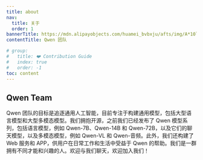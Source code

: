 ```yaml
---
title: about
nav:
  title: 关于
  order: 1
bannerTitle: https://mdn.alipayobjects.com/huamei_bvbxju/afts/img/A*10l4RpTepNIAAAAAAAAAAAAADlHYAQ/original
contentTitle: Qwen 团队

# group:
#   title: ❤️ Contribution Guide
#   index: true
#   order: -1
toc: content
---
```


## Qwen Team

Qwen 团队的目标是追逐通用人工智能，目前专注于构建通用模型，包括大型语言模型和大型多模态模型。我们拥抱开源，之前我们已经发布了 Qwen 模型系列，包括语言模型，例如 Qwen-7B、Qwen-14B 和 Qwen-72B，以及它们的聊天模型，以及多模态模型，例如 Qwen-VL 和 Qwen-音频。此外，我们还构建了 Web 服务和 APP，供用户在日常工作和生活中受益于 Qwen 的帮助。我们是一群拥有不同才能和兴趣的人。欢迎与我们聊天，欢迎加入我们！
